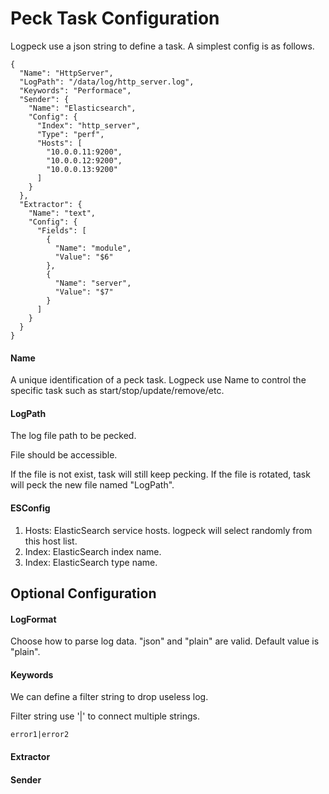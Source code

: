 # Peck Task Configuration

Logpeck use a json string to define a task. A simplest config is as follows.

```
{
  "Name": "HttpServer",
  "LogPath": "/data/log/http_server.log",
  "Keywords": "Performace",
  "Sender": {
    "Name": "Elasticsearch",
    "Config": {
      "Index": "http_server",
      "Type": "perf",
      "Hosts": [
        "10.0.0.11:9200",
        "10.0.0.12:9200",
        "10.0.0.13:9200"
      ]
    }
  },
  "Extractor": {
    "Name": "text",
    "Config": {
      "Fields": [
        {
          "Name": "module",
          "Value": "$6"
        },
        {
          "Name": "server",
          "Value": "$7"
        }
      ]
    }
  }
}
```

#### Name

A unique identification of a peck task. Logpeck use Name to control the specific task such as start/stop/update/remove/etc.

#### LogPath

The log file path to be pecked.

File should be accessible. 

If the file is not exist, task will still keep pecking. If the file is rotated, task will peck the new file named "LogPath".

#### ESConfig

 1. Hosts: ElasticSearch service hosts. logpeck will select randomly from this host list.
 2. Index: ElasticSearch index name.
 3. Index: ElasticSearch type name.

## Optional Configuration

#### LogFormat

Choose how to parse log data. "json" and "plain" are valid. Default value is "plain".

#### Keywords

We can define a filter string to drop useless log.

Filter string use '|' to connect multiple strings. 

`error1|error2`

#### Extractor

#### Sender


